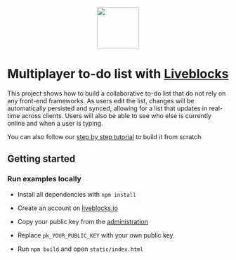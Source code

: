 <p align="center">
  <a href="https://liveblocks.io">
    <img src="https://liveblocks.io/icon-192x192.png" height="96">
  </a>
</p>

# Multiplayer to-do list with [Liveblocks](https://liveblocks.io)

This project shows how to build a collaborative to-do list that do not rely on any front-end frameworks.
As users edit the list, changes will be automatically persisted and synced, allowing for a list that updates in real-time across clients.
Users will also be able to see who else is currently online and when a user is typing.

You can also follow our [step by step tutorial](https://liveblocks.io/docs/tutorials/multiplayer-to-do-list/javascript) to build it from scratch.

## Getting started

### Run examples locally

- Install all dependencies with `npm install`

- Create an account on [liveblocks.io](https://liveblocks.io/dashboard)

- Copy your public key from the [administration](https://liveblocks.io/dashboard/apikeys)

- Replace `pk_YOUR_PUBLIC_KEY` with your own public key.

- Run `npm build` and open `static/index.html`
